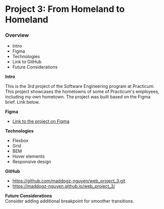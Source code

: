 # Project 3: From Homeland to Homeland

### Overview

- Intro
- Figma
- Technologies
- Link to GitHub
- Future Considerations

**Intro**

This is the 3rd project of the Software Engineering program at Practicum. This project showcases the hometowns of some of Practicum's employees, including my own hometown. The project was built based on the Figma brief. Link below.

**Figma**

- [Link to the project on Figma](https://www.figma.com/file/1zCYcflj6BJx5VqOvXU9nb/Sprint-3-From-Homeland-to-Homeland-desktop-mobile?node-id=0%3A1)

**Technologies**

- Flexbox
- Grid
- BEM
- Hover elements
- Responsive design

**GitHub**

- https://github.com/maddogz-nguyen/web_project_3.git
- https://maddogz-nguyen.github.io/web_project_3/

**Future Considerations**  
Consider adding additional breakpoint for smoother transitions.
